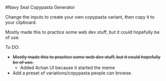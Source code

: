 #Navy Seal Copypasta Generator

Change the inputs to create your own copypasta variant, then copy it to your clipboard.

Mostly made this to practice some web dev stuff, but it could hopefully be of use.

To DO:
* ~~Mostly made this to practice some web dev stuff, but it could hopefully be of use.~~
    * Added 4chan UI because it started the meme
* Add a preset of variations/copypasta people can browse.

